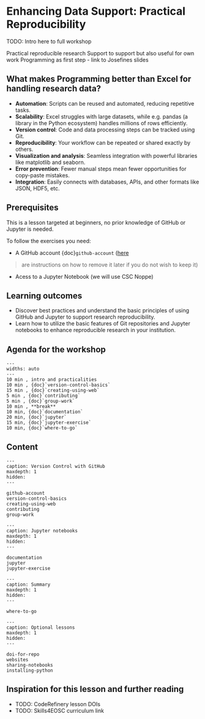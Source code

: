 # Enhancing Data Support: Practical Reproducibility

TODO: Intro here to full workshop

Practical reproducible research
Support to support but also useful for own work
Programming as first step - link to Josefines slides

## What makes Programming better than Excel for handling research data?

- **Automation**: Scripts can be reused and automated, reducing repetitive tasks.
- **Scalability**: Excel struggles with large datasets, while e.g. pandas (a library in the Python ecosystem) handles millions of rows efficiently.
- **Version control**: Code and data processing steps can be tracked using Git.
- **Reproducibility**: Your workflow can be repeated or shared exactly by others.
- **Visualization and analysis**: Seamless integration with powerful libraries like matplotlib and seaborn.
- **Error prevention**: Fewer manual steps mean fewer opportunities for copy-paste mistakes.
- **Integration**: Easily connects with databases, APIs, and other formats like JSON, HDF5, etc.



## Prerequisites

This is a lesson targeted at beginners, no prior knowledge of GitHub or Jupyter is needed. 

To follow the exercises you need: 
- A GitHub account {doc}`github-account` ([here](https://docs.github.com/en/github/setting-up-and-managing-your-github-user-account/deleting-your-user-account)
>   are instructions on how to remove it later if you do not wish to keep it)
- Acess to a Jupyter Notebook (we will use CSC Noppe)

## Learning outcomes

- Discover best practices and understand the basic principles of using GitHub and Jupyter to support research reproducibility.
- Learn how to utilize the basic features of Git repositories and Jupyter notebooks to enhance reproducible research in your institution.


## Agenda for the workshop

```{csv-table}
---
widths: auto
---
10 min , intro and practicalities
10 min , {doc}`version-control-basics`
15 min , {doc}`creating-using-web`
5 min , {doc}`contributing`
5 min , {doc}`group-work`
10 min , **break**
10 min, {doc}`documentation`
20 min, {doc}`jupyter`
15 min, {doc}`jupyter-exercise`
10 min, {doc}`where-to-go`
```


## Content

```{toctree}
---
caption: Version Control with GitHub
maxdepth: 1
hidden:
---

github-account
version-control-basics
creating-using-web
contributing
group-work

---
caption: Jupyter notebooks
maxdepth: 1
hidden:
---

documentation
jupyter
jupyter-exercise

---
caption: Summary
maxdepth: 1
hidden:
---

where-to-go

---
caption: Optional lessons
maxdepth: 1
hidden:
---

doi-for-repo
websites
sharing-notebooks
installing-python

```



## Inspiration for this lesson and further reading

- TODO: CodeRefinery lesson DOIs
- TODO: Skills4EOSC curriculum link
